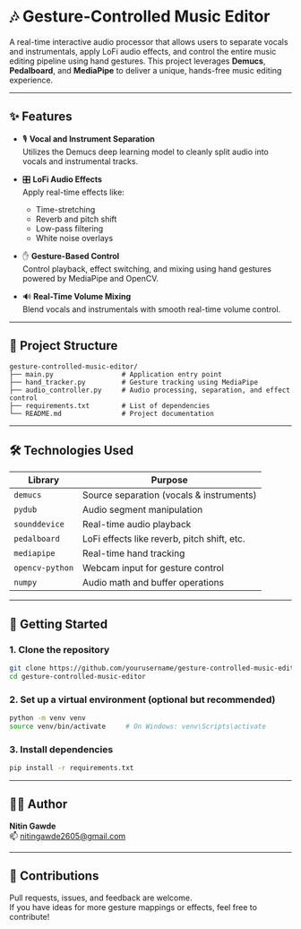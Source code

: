 # 🎶 Gesture-Controlled Music Editor

A real-time interactive audio processor that allows users to separate vocals and instrumentals, apply LoFi audio effects, and control the entire music editing pipeline using hand gestures. This project leverages **Demucs**, **Pedalboard**, and **MediaPipe** to deliver a unique, hands-free music editing experience.

---

## ✨ Features

- 🎙️ **Vocal and Instrument Separation**  
  Utilizes the Demucs deep learning model to cleanly split audio into vocals and instrumental tracks.

- 🎛️ **LoFi Audio Effects**  
  Apply real-time effects like:
  - Time-stretching  
  - Reverb and pitch shift  
  - Low-pass filtering  
  - White noise overlays

- ✋ **Gesture-Based Control**  
  Control playback, effect switching, and mixing using hand gestures powered by MediaPipe and OpenCV.

- 🔊 **Real-Time Volume Mixing**  
  Blend vocals and instrumentals with smooth real-time volume control.

---

## 📁 Project Structure

```
gesture-controlled-music-editor/
├── main.py                 # Application entry point
├── hand_tracker.py         # Gesture tracking using MediaPipe
├── audio_controller.py     # Audio processing, separation, and effect control
├── requirements.txt        # List of dependencies
└── README.md               # Project documentation
```

---

## 🛠️ Technologies Used

| Library          | Purpose                                      |
|------------------|----------------------------------------------|
| `demucs`         | Source separation (vocals & instruments)     |
| `pydub`          | Audio segment manipulation                   |
| `sounddevice`    | Real-time audio playback                     |
| `pedalboard`     | LoFi effects like reverb, pitch shift, etc.  |
| `mediapipe`      | Real-time hand tracking                      |
| `opencv-python`  | Webcam input for gesture control             |
| `numpy`          | Audio math and buffer operations             |

---

## 🚀 Getting Started

### 1. Clone the repository

```bash
git clone https://github.com/yourusername/gesture-controlled-music-editor.git
cd gesture-controlled-music-editor
```

### 2. Set up a virtual environment (optional but recommended)

```bash
python -m venv venv
source venv/bin/activate     # On Windows: venv\Scripts\activate
```

### 3. Install dependencies

```bash
pip install -r requirements.txt
```


---


## 👨‍💻 Author

**Nitin Gawde**  
📫 nitingawde2605@gmail.com  

---

## 🙌 Contributions

Pull requests, issues, and feedback are welcome.  
If you have ideas for more gesture mappings or effects, feel free to contribute!
